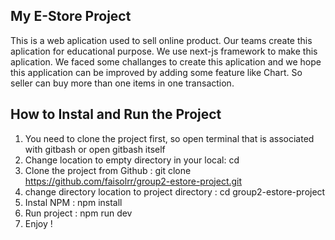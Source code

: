 ## My E-Store Project

This is a web aplication used to sell online product. Our teams create this aplication for educational purpose. We use next-js framework to make this aplication. We faced some challanges to create this aplication and we hope this application can be improved by adding some feature like Chart. So seller can buy more than one items in one transaction.

## How to Instal and Run the Project

1. You need to clone the project first, so open terminal that is associated with gitbash or open gitbash itself
2. Change location to empty directory in your local: cd <directoryname>
3. Clone the project from Github : git clone https://github.com/faisolrr/group2-estore-project.git
4. change directory location to project directory : cd group2-estore-project
5. Instal NPM : npm install
6. Run project : npm run dev
7. Enjoy !
